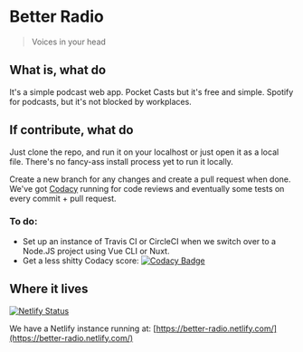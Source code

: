 # Better Radio
> Voices in your head

## What is, what do

It's a simple podcast web app. Pocket Casts but it's free and simple. Spotify for podcasts, but it's not blocked by workplaces.

## If contribute, what do

Just clone the repo, and run it on your localhost or just open it as a local file. There's no fancy-ass install process yet to run it locally.

Create a new branch for any changes and create a pull request when done. We've got [Codacy](https://app.codacy.com/projects) running for code reviews and eventually some tests on every commit + pull request.

### To do:
- Set up an instance of Travis CI or CircleCI when we switch over to a Node.JS project using Vue CLI or Nuxt.
- Get a less shitty Codacy score: [![Codacy Badge](https://api.codacy.com/project/badge/Grade/758ea31dd43e47b9bf98b00dadcd8cca)](https://www.codacy.com/app/honsaar/Better-Radio?utm_source=github.com&amp;utm_medium=referral&amp;utm_content=honsaar/Better-Radio&amp;utm_campaign=Badge_Grade)

## Where it lives

[![Netlify Status](https://api.netlify.com/api/v1/badges/1dd38d9b-544a-4f31-b07a-c27559a74f19/deploy-status)](https://app.netlify.com/sites/better-radio/deploys)

We have a Netlify instance running at: [https://better-radio.netlify.com/](https://better-radio.netlify.com/)
